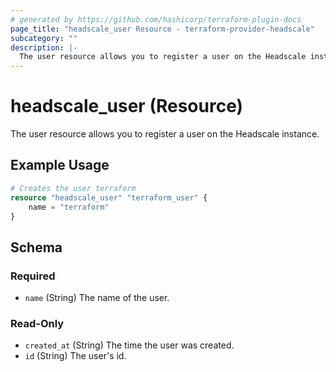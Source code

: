 ```yaml
---
# generated by https://github.com/hashicorp/terraform-plugin-docs
page_title: "headscale_user Resource - terraform-provider-headscale"
subcategory: ""
description: |-
  The user resource allows you to register a user on the Headscale instance.
---
```


# headscale_user (Resource)

The user resource allows you to register a user on the Headscale instance.

## Example Usage

```terraform
# Creates the user terraform
resource "headscale_user" "terraform_user" {
    name = "terraform"
}
```

<!-- schema generated by tfplugindocs -->
## Schema

### Required

- `name` (String) The name of the user.

### Read-Only

- `created_at` (String) The time the user was created.
- `id` (String) The user's id.


